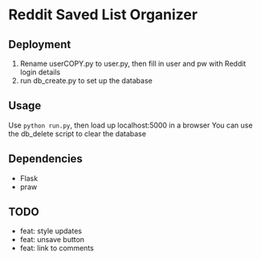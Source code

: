 # Reddit Saved List Organizer

## Deployment
1. Rename userCOPY.py to user.py, then fill in user and pw with Reddit login details
2. run db_create.py to set up the database

## Usage
Use `python run.py`, then load up localhost:5000 in a browser
You can use the db_delete script to clear the database

## Dependencies
* Flask
* praw

## TODO
* feat: style updates
* feat: unsave button
* feat: link to comments
